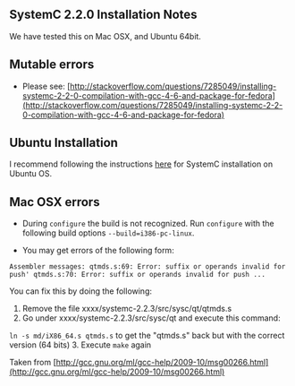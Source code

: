 SystemC 2.2.0 Installation Notes
--------------------------------

We have tested this on Mac OSX, and Ubuntu 64bit.

Mutable errors
--------------

- Please see: [http://stackoverflow.com/questions/7285049/installing-systemc-2-2-0-compilation-with-gcc-4-6-and-package-for-fedora](http://stackoverflow.com/questions/7285049/installing-systemc-2-2-0-compilation-with-gcc-4-6-and-package-for-fedora)

Ubuntu Installation
-------------------

I recommend following the instructions [here](http://vinaydvd.wordpress.com/2012/05/30/installing-systemc-in-ubuntu/) for SystemC installation on Ubuntu OS. 


Mac OSX errors
--------------

- During `configure` the build is not recognized.  Run `configure` with the following build options `--build=i386-pc-linux`. 

- You may get errors of the following form:


`Assembler messages: qtmds.s:69: Error: suffix or operands invalid for push' qtmds.s:70: Error: suffix or operands invalid for push ... `

You can fix this by doing the following:
1. Remove the file xxxx/systemc-2.2.3/src/sysc/qt/qtmds.s 
2. Go under xxxx/systemc-2.2.3/src/sysc/qt and execute this command:

`ln -s md/iX86_64.s qtmds.s` to get the "qtmds.s" back but with the correct version (64 bits)
3. Execute `make` again

Taken from [http://gcc.gnu.org/ml/gcc-help/2009-10/msg00266.html](http://gcc.gnu.org/ml/gcc-help/2009-10/msg00266.html)
